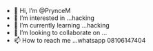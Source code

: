 - 👋 Hi, I’m @PrynceM
- 👀 I’m interested in ...hacking 
- 🌱 I’m currently learning ...hacking 
- 💞️ I’m looking to collaborate on ...
- 📫 How to reach me ...whatsapp 08106147404

<!---
PrynceM/PrynceM is a ✨ special ✨ repository because its `README.md` (this file) appears on your GitHub profile.
You can click the Preview link to take a look at your changes.
--->
